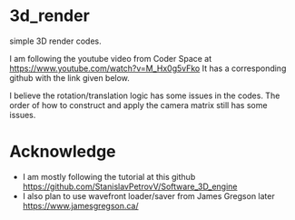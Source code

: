 # 3d_render
simple 3D render codes. 

I am following the youtube video from Coder Space at https://www.youtube.com/watch?v=M_Hx0g5vFko
It has a corresponding github with the link given below. 

I believe the rotation/translation logic has some issues in the codes. The order of how to construct and apply the camera matrix still has some issues. 


# Acknowledge
- I am mostly following the tutorial at this github https://github.com/StanislavPetrovV/Software_3D_engine
- I also plan to use wavefront loader/saver from James Gregson later https://www.jamesgregson.ca/